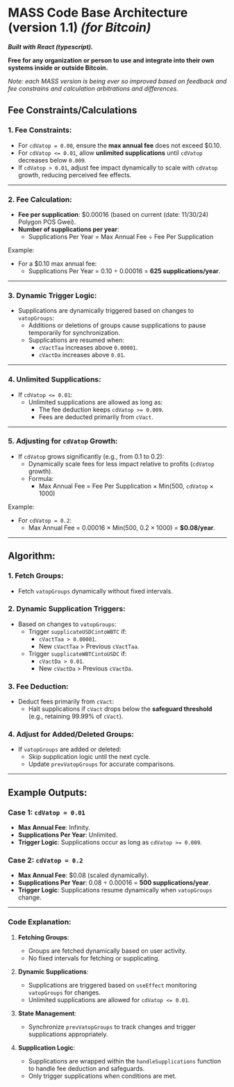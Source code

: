 # MASS Code Base Architecture (version 1.1) *(for Bitcoin)*

***Built with React (typescript).***

**Free for any organization or person to use and integrate into their own systems inside or outside Bitcoin.**

*Note: each MASS version is being ever so improved based on feedback and fee constrains and calculation arbitrations and differences.*

## Fee Constraints/Calculations

### 1. Fee Constraints:
- For `cdVatop = 0.00`, ensure the **max annual fee** does not exceed $0.10.
- For `cdVatop <= 0.01`, allow **unlimited supplications** until `cdVatop` decreases below `0.009`.
- If `cdVatop > 0.01`, adjust fee impact dynamically to scale with `cdVatop` growth, reducing perceived fee effects.
________________________

### 2. Fee Calculation:
- **Fee per supplication**: $0.00016 (based on current (date: 11/30/24) Polygon POS Gwei).
- **Number of supplications per year**:
  - Supplications Per Year = Max Annual Fee ÷ Fee Per Supplication

Example:
- For a $0.10 max annual fee:
  - Supplications Per Year = 0.10 ÷ 0.00016 = **625 supplications/year**.
________________________

### 3. Dynamic Trigger Logic:
- Supplications are dynamically triggered based on changes to `vatopGroups`:
  - Additions or deletions of groups cause supplications to pause temporarily for synchronization.
  - Supplications are resumed when:
    - `cVactTaa` increases above `0.00001`.
    - `cVactDa` increases above `0.01`.
________________________

### 4. Unlimited Supplications:
- If `cdVatop <= 0.01`:
  - Unlimited supplications are allowed as long as:
    - The fee deduction keeps `cdVatop >= 0.009`.
    - Fees are deducted primarily from `cVact`.

________________________

### 5. Adjusting for `cdVatop` Growth:
- If `cdVatop` grows significantly (e.g., from 0.1 to 0.2):
  - Dynamically scale fees for less impact relative to profits (`cdVatop` growth).
  - Formula:
    - Max Annual Fee = Fee Per Supplication × Min(500, `cdVatop` × 1000)

Example:
- For `cdVatop = 0.2`:
  - Max Annual Fee = 0.00016 × Min(500, 0.2 × 1000) = **$0.08/year**.
________________________

## Algorithm:

### 1. Fetch Groups:
- Fetch `vatopGroups` dynamically without fixed intervals.

### 2. Dynamic Supplication Triggers:
- Based on changes to `vatopGroups`:
  - Trigger `supplicateUSDCintoWBTC` if:
    - `cVactTaa > 0.00001`.
    - New `cVactTaa` > Previous `cVactTaa`.
  - Trigger `supplicateWBTCintoUSDC` if:
    - `cVactDa > 0.01`.
    - New `cVactDa` > Previous `cVactDa`.

### 3. Fee Deduction:
- Deduct fees primarily from `cVact`:
  - Halt supplications if `cVact` drops below the **safeguard threshold** (e.g., retaining 99.99% of `cVact`).

### 4. Adjust for Added/Deleted Groups:
- If `vatopGroups` are added or deleted:
  - Skip supplication logic until the next cycle.
  - Update `prevVatopGroups` for accurate comparisons.

________________________

## Example Outputs:

### Case 1: `cdVatop = 0.01`
- **Max Annual Fee**: Infinity.
- **Supplications Per Year**: Unlimited.
- **Trigger Logic**: Supplications occur as long as `cdVatop >= 0.009`.

### Case 2: `cdVatop = 0.2`
- **Max Annual Fee**: $0.08 (scaled dynamically).
- **Supplications Per Year**: 0.08 ÷ 0.00016 = **500 supplications/year**.
- **Trigger Logic**: Supplications resume dynamically when `vatopGroups` change.
________________________

### Code Explanation:

1. **Fetching Groups**:
   - Groups are fetched dynamically based on user activity.
   - No fixed intervals for fetching or supplicating.

2. **Dynamic Supplications**:
   - Supplications are triggered based on `useEffect` monitoring `vatopGroups` for changes.
   - Unlimited supplications are allowed for `cdVatop <= 0.01`.

3. **State Management**:
   - Synchronize `prevVatopGroups` to track changes and trigger supplications appropriately.

4. **Supplication Logic**:
   - Supplications are wrapped within the `handleSupplications` function to handle fee deduction and safeguards.
   - Only trigger supplications when conditions are met.
